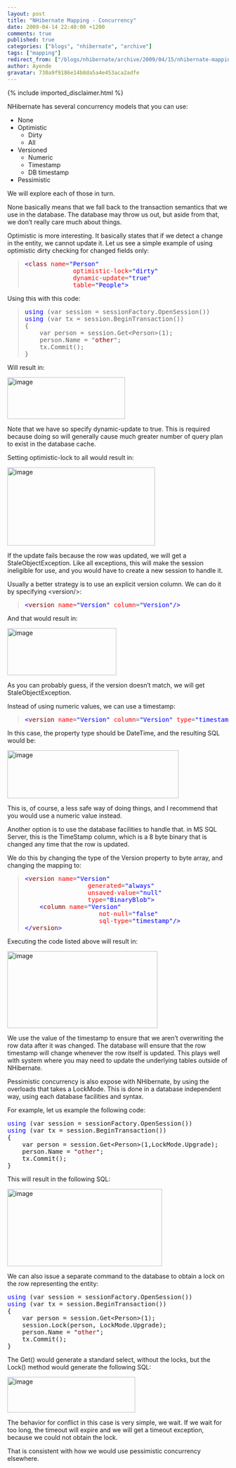 ```yaml
---
layout: post
title: "NHibernate Mapping - Concurrency"
date: 2009-04-14 22:40:00 +1200
comments: true
published: true
categories: ["blogs", "nhibernate", "archive"]
tags: ["mapping"]
redirect_from: ["/blogs/nhibernate/archive/2009/04/15/nhibernate-mapping-concurrency.aspx"]
author: Ayende
gravatar: 730a9f9186e14b8da5a4e453aca2adfe
---
```

{% include imported_disclaimer.html %}
<p>NHibernate has several concurrency models that you can use:</p>  <ul>   <li>None </li>    <li>Optimistic      <ul>       <li>Dirty </li>        <li>All </li>     </ul>   </li>    <li>Versioned      <ul>       <li>Numeric </li>        <li>Timestamp </li>        <li>DB timestamp </li>     </ul>   </li>    <li>Pessimistic </li> </ul>  <p>We will explore each of those in turn.</p>  <p>None basically means that we fall back to the transaction semantics that we use in the database. The database may throw us out, but aside from that, we don’t really care much about things.</p>  <p>Optimistic is more interesting. It basically states that if we detect a change in the entity, we cannot update it. Let us see a simple example of using optimistic dirty checking for changed fields only:</p>  <blockquote>   <pre><span style="color: #0000ff">&lt;</span><span style="color: #800000">class</span> <span style="color: #ff0000">name</span>=<span style="color: #0000ff">&quot;Person&quot;</span>
			 <span style="color: #ff0000">optimistic</span>-<span style="color: #ff0000">lock</span>=<span style="color: #0000ff">&quot;dirty&quot;</span>
			 <span style="color: #ff0000">dynamic</span>-<span style="color: #ff0000">update</span>=<span style="color: #0000ff">&quot;true&quot;</span>
			 <span style="color: #ff0000">table</span>=<span style="color: #0000ff">&quot;People&quot;</span><span style="color: #0000ff">&gt;</span></pre>
</blockquote>

<p>Using this with this code:</p>

<blockquote>
  <pre><span style="color: #0000ff">using</span> (var session = sessionFactory.OpenSession())
<span style="color: #0000ff">using</span> (var tx = session.BeginTransaction())
{
	var person = session.Get&lt;Person&gt;(1);
	person.Name = &quot;<span style="color: #8b0000">other</span>&quot;;
	tx.Commit();
}</pre>
</blockquote>

<p>Will result in:</p>

<p><a href="http://nhforge.org/cfs-file.ashx/__key/CommunityServer.Blogs.Components.WeblogFiles/nhibernate/image_5F00_720B8098.png"><img title="image" style="border-top-width: 0px; display: inline; border-left-width: 0px; border-bottom-width: 0px; border-right-width: 0px" height="95" alt="image" src="http://nhforge.org/cfs-file.ashx/__key/CommunityServer.Blogs.Components.WeblogFiles/nhibernate/image_5F00_thumb_5F00_2C1F6EDA.png" width="268" border="0" /></a> </p>

<p>Note that we have so specify dynamic-update to true. This is required because doing so will generally cause much greater number of query plan to exist in the database cache.</p>

<p>Setting optimistic-lock to all would result in:</p>

<p><a href="http://nhforge.org/cfs-file.ashx/__key/CommunityServer.Blogs.Components.WeblogFiles/nhibernate/image_5F00_686D5526.png"><img title="image" style="border-top-width: 0px; display: inline; border-left-width: 0px; border-bottom-width: 0px; border-right-width: 0px" height="178" alt="image" src="http://nhforge.org/cfs-file.ashx/__key/CommunityServer.Blogs.Components.WeblogFiles/nhibernate/image_5F00_thumb_5F00_718192BA.png" width="336" border="0" /></a> </p>

<p>If the update fails because the row was updated, we will get a StaleObjectException. Like all exceptions, this will make the session ineligible for use, and you would have to create a new session to handle it.</p>

<p>Usually a better strategy is to use an explicit version column. We can do it by specifying &lt;version/&gt;:</p>

<blockquote>
  <pre><span style="color: #0000ff">&lt;</span><span style="color: #800000">version</span> <span style="color: #ff0000">name</span>=<span style="color: #0000ff">&quot;Version&quot;</span> <span style="color: #ff0000">column</span>=<span style="color: #0000ff">&quot;Version&quot;</span><span style="color: #0000ff">/&gt;</span></pre>
</blockquote>

<p>And that would result in:</p>

<p></p>

<p><a href="http://nhforge.org/cfs-file.ashx/__key/CommunityServer.Blogs.Components.WeblogFiles/nhibernate/image_5F00_2A56097F.png"><img title="image" style="border-top-width: 0px; display: inline; border-left-width: 0px; border-bottom-width: 0px; border-right-width: 0px" height="107" alt="image" src="http://nhforge.org/cfs-file.ashx/__key/CommunityServer.Blogs.Components.WeblogFiles/nhibernate/image_5F00_thumb_5F00_7570B654.png" width="248" border="0" /></a> </p>

<p>As you can probably guess, if the version doesn’t match, we will get StaleObjectException.</p>

<p>Instead of using numeric values, we can use a timestamp:</p>

<blockquote>
  <pre><span style="color: #0000ff">&lt;</span><span style="color: #800000">version</span> <span style="color: #ff0000">name</span>=<span style="color: #0000ff">&quot;Version&quot;</span> <span style="color: #ff0000">column</span>=<span style="color: #0000ff">&quot;Version&quot;</span> <span style="color: #ff0000">type</span>=<span style="color: #0000ff">&quot;timestamp&quot;</span><span style="color: #0000ff">/&gt;</span></pre>
</blockquote>

<p>In this case, the property type should be DateTime, and the resulting SQL would be:</p>

<p><a href="http://nhforge.org/cfs-file.ashx/__key/CommunityServer.Blogs.Components.WeblogFiles/nhibernate/image_5F00_2C08A45D.png"><img title="image" style="border-top-width: 0px; display: inline; border-left-width: 0px; border-bottom-width: 0px; border-right-width: 0px" height="109" alt="image" src="http://nhforge.org/cfs-file.ashx/__key/CommunityServer.Blogs.Components.WeblogFiles/nhibernate/image_5F00_thumb_5F00_1501D534.png" width="390" border="0" /></a> </p>

<p>This is, of course, a less safe way of doing things, and I recommend that you would use a numeric value instead.</p>

<p>Another option is to use the database facilities to handle that. in MS SQL Server, this is the TimeStamp column, which is a 8 byte binary that is changed any time that the row is updated.</p>

<p>We do this by changing the type of the Version property to byte array, and changing the mapping to:</p>

<blockquote>
  <pre><span style="color: #0000ff">&lt;</span><span style="color: #800000">version</span> <span style="color: #ff0000">name</span>=<span style="color: #0000ff">&quot;Version&quot;</span>
				 <span style="color: #ff0000">generated</span>=<span style="color: #0000ff">&quot;always&quot;</span>
				 <span style="color: #ff0000">unsaved</span>-<span style="color: #ff0000">value</span>=<span style="color: #0000ff">&quot;null&quot;</span>
				 <span style="color: #ff0000">type</span>=<span style="color: #0000ff">&quot;BinaryBlob&quot;</span><span style="color: #0000ff">&gt;</span>
	<span style="color: #0000ff">&lt;</span><span style="color: #800000">column</span> <span style="color: #ff0000">name</span>=<span style="color: #0000ff">&quot;Version&quot;</span>
					<span style="color: #ff0000">not</span>-<span style="color: #ff0000">null</span>=<span style="color: #0000ff">&quot;false&quot;</span>
					<span style="color: #ff0000">sql</span>-<span style="color: #ff0000">type</span>=<span style="color: #0000ff">&quot;timestamp&quot;</span><span style="color: #0000ff">/&gt;</span>
<span style="color: #0000ff">&lt;/</span><span style="color: #800000">version</span><span style="color: #0000ff">&gt;</span></pre>
</blockquote>

<p>Executing the code listed above will result in:</p>

<p><a href="http://nhforge.org/cfs-file.ashx/__key/CommunityServer.Blogs.Components.WeblogFiles/nhibernate/image_5F00_6DEEC804.png"><img title="image" style="border-top-width: 0px; display: inline; border-left-width: 0px; border-bottom-width: 0px; border-right-width: 0px" height="175" alt="image" src="http://nhforge.org/cfs-file.ashx/__key/CommunityServer.Blogs.Components.WeblogFiles/nhibernate/image_5F00_thumb_5F00_037128C2.png" width="342" border="0" /></a> </p>

<p>We use the value of the timestamp to ensure that we aren’t overwriting the row data after it was changed. The database will ensure that the row timestamp will change whenever the row itself is updated. This plays well with system where you may need to update the underlying tables outside of NHibernate.</p>

<p>Pessimistic concurrency is also expose with NHibernate, by using the overloads that takes a LockMode. This is done in a database independent way, using each database facilities and syntax.</p>

<p>For example, let us example the following code:</p>

<pre><span style="color: #0000ff">using</span> (var session = sessionFactory.OpenSession())
<span style="color: #0000ff">using</span> (var tx = session.BeginTransaction())
{
	var person = session.Get&lt;Person&gt;(1,LockMode.Upgrade);
	person.Name = &quot;<span style="color: #8b0000">other</span>&quot;;
	tx.Commit();
}</pre>

<p>This will result in the following SQL:</p>

<p><a href="http://nhforge.org/cfs-file.ashx/__key/CommunityServer.Blogs.Components.WeblogFiles/nhibernate/image_5F00_1B2D818A.png"><img title="image" style="border-top-width: 0px; display: inline; border-left-width: 0px; border-bottom-width: 0px; border-right-width: 0px" height="176" alt="image" src="http://nhforge.org/cfs-file.ashx/__key/CommunityServer.Blogs.Components.WeblogFiles/nhibernate/image_5F00_thumb_5F00_772A419E.png" width="352" border="0" /></a> </p>

<p>We can also issue a separate command to the database to obtain a lock on the row representing the entity:</p>

<pre><span style="color: #0000ff">using</span> (var session = sessionFactory.OpenSession())
<span style="color: #0000ff">using</span> (var tx = session.BeginTransaction())
{
	var person = session.Get&lt;Person&gt;(1);
	session.Lock(person, LockMode.Upgrade);
	person.Name = &quot;<span style="color: #8b0000">other</span>&quot;;
	tx.Commit();
}</pre>

<p>The Get() would generate a standard select, without the locks, but the Lock() method would generate the following SQL:</p>

<p><a href="http://nhforge.org/cfs-file.ashx/__key/CommunityServer.Blogs.Components.WeblogFiles/nhibernate/image_5F00_330E85A7.png"><img title="image" style="border-top-width: 0px; display: inline; border-left-width: 0px; border-bottom-width: 0px; border-right-width: 0px" height="81" alt="image" src="http://nhforge.org/cfs-file.ashx/__key/CommunityServer.Blogs.Components.WeblogFiles/nhibernate/image_5F00_thumb_5F00_061E442E.png" width="291" border="0" /></a> </p>

<p>The behavior for conflict in this case is very simple, we wait. If we wait for too long, the timeout will expire and we will get a timeout exception, because we could not obtain the lock.</p>

<p>That is consistent with how we would use pessimistic concurrency elsewhere.</p>
